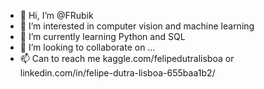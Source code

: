- 👋 Hi, I’m @FRubik
- 👀 I’m interested in computer vision and machine learning
- 🌱 I’m currently learning Python and SQL
- 💞️ I’m looking to collaborate on ...
- 📫 Can to reach me kaggle.com/felipedutralisboa or linkedin.com/in/felipe-dutra-lisboa-655baa1b2/

<!---
FRubik/FRubik is a ✨ special ✨ repository because its `README.md` (this file) appears on your GitHub profile.
You can click the Preview link to take a look at your changes.
--->
